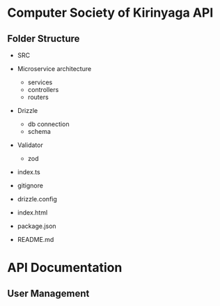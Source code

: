 # Computer Society of Kirinyaga API

## Folder Structure

- SRC

- Microservice architecture
   - services
   - controllers
   - routers
- Drizzle
   - db connection
   - schema
- Validator
   - zod
- index.ts

- gitignore
- drizzle.config
- index.html
- package.json
- README.md

# API Documentation

## User Management
